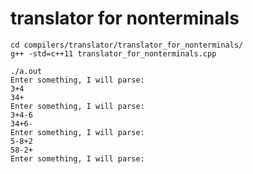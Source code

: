 # translator for nonterminals

	cd compilers/translator/translator_for_nonterminals/
	g++ -std=c++11 translator_for_nonterminals.cpp

    ./a.out
    Enter something, I will parse:
    3+4
    34+
    Enter something, I will parse:
    3+4-6
    34+6-
    Enter something, I will parse:
    5-8+2
    58-2+
    Enter something, I will parse: